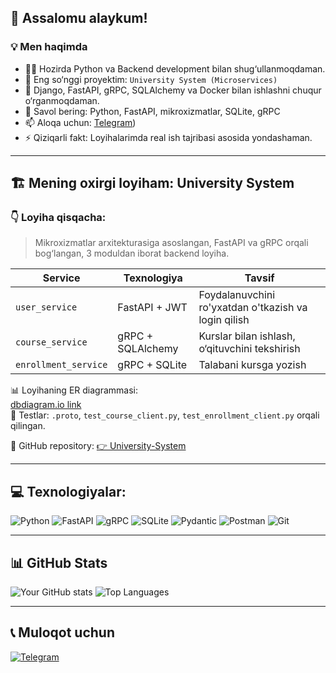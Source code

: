 ## 👋 Assalomu alaykum!

### 💡 Men haqimda

- 🧑‍💻 Hozirda Python va Backend development bilan shug‘ullanmoqdaman.
- 🔭 Eng so‘nggi proyektim: `University System (Microservices)`
- 🌱 Django, FastAPI, gRPC, SQLAlchemy va Docker bilan ishlashni chuqur o‘rganmoqdaman.
- 💬 Savol bering: Python, FastAPI, mikroxizmatlar, SQLite, gRPC
- 📫 Aloqa uchun: [Telegram](https://t.me/d_jumanazarov))
- ⚡ Qiziqarli fakt: Loyihalarimda real ish tajribasi asosida yondashaman.

---

## 🏗 Mening oxirgi loyiham: **University System**

### 👇 Loyiha qisqacha:
> Mikroxizmatlar arxitekturasiga asoslangan, FastAPI va gRPC orqali bog‘langan, 3 moduldan iborat backend loyiha.

| Service             | Texnologiya | Tavsif |
|---------------------|-------------|--------|
| `user_service`      | FastAPI + JWT | Foydalanuvchini ro'yxatdan o'tkazish va login qilish |
| `course_service`    | gRPC + SQLAlchemy | Kurslar bilan ishlash, o‘qituvchini tekshirish |
| `enrollment_service`| gRPC + SQLite | Talabani kursga yozish |

📊 Loyihaning ER diagrammasi:  
[dbdiagram.io link](https://dbdiagram.io)  
🧪 Testlar: `.proto`, `test_course_client.py`, `test_enrollment_client.py` orqali qilingan.

🔗 GitHub repository: [👉 University-System](https://github.com/sening-username/university-system)

---

## 💻 Texnologiyalar:

![Python](https://img.shields.io/badge/python-3670A0?style=for-the-badge&logo=python&logoColor=ffdd54)
![FastAPI](https://img.shields.io/badge/FastAPI-005571?style=for-the-badge&logo=fastapi)
![gRPC](https://img.shields.io/badge/gRPC-4285F4?style=for-the-badge&logo=grpc)
![SQLite](https://img.shields.io/badge/sqlite-%2307405e.svg?style=for-the-badge&logo=sqlite&logoColor=white)
![Pydantic](https://img.shields.io/badge/pydantic-294E88?style=for-the-badge)
![Postman](https://img.shields.io/badge/Postman-FF6C37?style=for-the-badge&logo=postman&logoColor=white)
![Git](https://img.shields.io/badge/git-%23F05033.svg?style=for-the-badge&logo=git&logoColor=white)

---

## 📊 GitHub Stats

![Your GitHub stats](https://github-readme-stats.vercel.app/api?username=YOUR_GITHUB_USERNAME&show_icons=true&theme=radical)
![Top Languages](https://github-readme-stats.vercel.app/api/top-langs/?username=YOUR_GITHUB_USERNAME&layout=compact&theme=radical)

---

## 📞 Muloqot uchun
[![Telegram](https://img.shields.io/badge/Telegram-blue?style=flat&logo=telegram&labelColor=blue)](https://t.me/[username])
